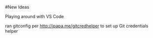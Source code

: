 #New Ideas

Playing around with VS Code

ran gitconfig per http://jpapa.me/gitcredhelper to set up Git credentials helper